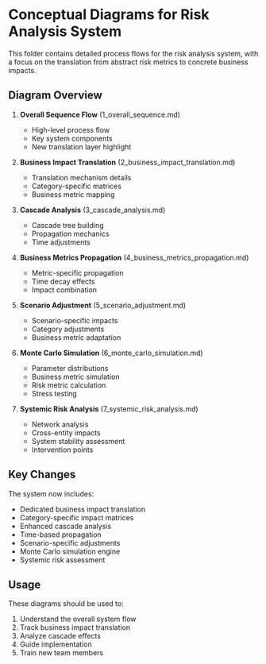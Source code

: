 # Conceptual Diagrams for Risk Analysis System

This folder contains detailed process flows for the risk analysis system, with a focus on the translation from abstract risk metrics to concrete business impacts.

## Diagram Overview

1. **Overall Sequence Flow** (1_overall_sequence.md)
   - High-level process flow
   - Key system components
   - New translation layer highlight

2. **Business Impact Translation** (2_business_impact_translation.md)
   - Translation mechanism details
   - Category-specific matrices
   - Business metric mapping

3. **Cascade Analysis** (3_cascade_analysis.md)
   - Cascade tree building
   - Propagation mechanics
   - Time adjustments

4. **Business Metrics Propagation** (4_business_metrics_propagation.md)
   - Metric-specific propagation
   - Time decay effects
   - Impact combination

5. **Scenario Adjustment** (5_scenario_adjustment.md)
   - Scenario-specific impacts
   - Category adjustments
   - Business metric adaptation

6. **Monte Carlo Simulation** (6_monte_carlo_simulation.md)
   - Parameter distributions
   - Business metric simulation
   - Risk metric calculation
   - Stress testing

7. **Systemic Risk Analysis** (7_systemic_risk_analysis.md)
   - Network analysis
   - Cross-entity impacts
   - System stability assessment
   - Intervention points

## Key Changes

The system now includes:
- Dedicated business impact translation
- Category-specific impact matrices
- Enhanced cascade analysis
- Time-based propagation
- Scenario-specific adjustments
- Monte Carlo simulation engine
- Systemic risk assessment

## Usage

These diagrams should be used to:
1. Understand the overall system flow
2. Track business impact translation
3. Analyze cascade effects
4. Guide implementation
5. Train new team members